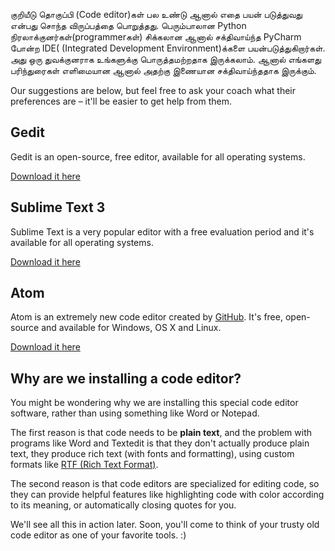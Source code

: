 குறியீடு தொகுப்பி (Code editor)கள் பல உண்டு ஆனால் எதை பயன் படுத்துவது என்பது சொந்த விருப்பத்தை பொறுத்தது. பெரும்பாலான Python நிரலாக்குனர்கள்(programmerகள்) சிக்கலான ஆனால் சக்திவாய்ந்த PyCharm போன்ற IDE( (Integrated Development Environment)க்களை பயன்படுத்துகிறார்கள். அது ஒரு துவக்குனராக உங்களுக்கு பொருத்தமற்றதாக இருக்கலாம். ஆனால் எங்களது பரிந்துரைகள் எளிமையான ஆனால் அதற்கு இணையான சக்திவாய்ந்ததாக இருக்கும். 

Our suggestions are below, but feel free to ask your coach what their preferences are – it'll be easier to get help from them.

## Gedit

Gedit is an open-source, free editor, available for all operating systems.

[Download it here](https://wiki.gnome.org/Apps/Gedit#Download)

## Sublime Text 3

Sublime Text is a very popular editor with a free evaluation period and it's available for all operating systems.

[Download it here](https://www.sublimetext.com/3)

## Atom

Atom is an extremely new code editor created by [GitHub](https://github.com/). It's free, open-source and available for Windows, OS X and Linux.

[Download it here](https://atom.io/)

## Why are we installing a code editor?

You might be wondering why we are installing this special code editor software, rather than using something like Word or Notepad.

The first reason is that code needs to be **plain text**, and the problem with programs like Word and Textedit is that they don't actually produce plain text, they produce rich text (with fonts and formatting), using custom formats like [RTF (Rich Text Format)](https://en.wikipedia.org/wiki/Rich_Text_Format).

The second reason is that code editors are specialized for editing code, so they can provide helpful features like highlighting code with color according to its meaning, or automatically closing quotes for you.

We'll see all this in action later. Soon, you'll come to think of your trusty old code editor as one of your favorite tools. :)